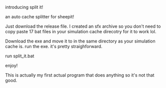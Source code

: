 introducing split it!

an auto cache splitter for sheepit!

Just download the release file. I created an sfx archive so you don't need to copy paste 17 bat files in your simulation cache direcotry for it to work lol.

Download the exe and move it to in the same directory as your simulation cache is. run the exe. it's pretty straighforward.

run split_it.bat

enjoy!

This is actually my first actual program that does anything so it's not that good.
